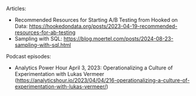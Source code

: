 Articles:
* Recommended Resources for Starting A/B Testing from Hooked on Data: https://hookedondata.org/posts/2023-04-19-recommended-resources-for-ab-testing
* Sampling with SQL: https://blog.moertel.com/posts/2024-08-23-sampling-with-sql.html

Podcast episodes:
* Analytics Power Hour April 3, 2023: Operationalizing a Culture of Experimentation with Lukas Vermeer (https://analyticshour.io/2023/04/04/216-operationalizing-a-culture-of-experimentation-with-lukas-vermeer/)

